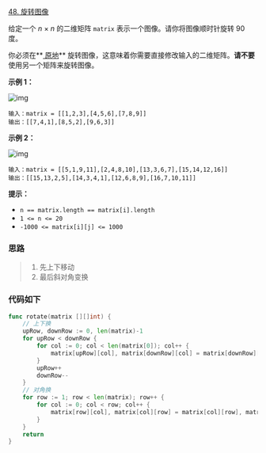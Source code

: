 [48. 旋转图像](https://leetcode.cn/problems/rotate-image/)

给定一个 *n* × *n* 的二维矩阵 `matrix` 表示一个图像。请你将图像顺时针旋转 90 度。

你必须在**[ 原地](https://baike.baidu.com/item/原地算法)** 旋转图像，这意味着你需要直接修改输入的二维矩阵。**请不要** 使用另一个矩阵来旋转图像。

**示例 1：**

![img](http://img.hahaguai.cn/local/mat1.jpg)

```
输入：matrix = [[1,2,3],[4,5,6],[7,8,9]]
输出：[[7,4,1],[8,5,2],[9,6,3]]
```

**示例 2：**

![img](http://img.hahaguai.cn/local/mat2.jpg)

```
输入：matrix = [[5,1,9,11],[2,4,8,10],[13,3,6,7],[15,14,12,16]]
输出：[[15,13,2,5],[14,3,4,1],[12,6,8,9],[16,7,10,11]]
```

**提示：**

- `n == matrix.length == matrix[i].length`
- `1 <= n <= 20`
- `-1000 <= matrix[i][j] <= 1000`

### 思路

> 1. 先上下移动
> 2. 最后斜对角变换

### 代码如下

```go
func rotate(matrix [][]int) {
	// 上下换
	upRow, downRow := 0, len(matrix)-1
	for upRow < downRow {
		for col := 0; col < len(matrix[0]); col++ {
			matrix[upRow][col], matrix[downRow][col] = matrix[downRow][col], matrix[upRow][col]
		}
		upRow++
		downRow--
	}
	// 对角换
	for row := 1; row < len(matrix); row++ {
		for col := 0; col < row; col++ {
			matrix[row][col], matrix[col][row] = matrix[col][row], matrix[row][col]
		}
	}
	return 
}
```

